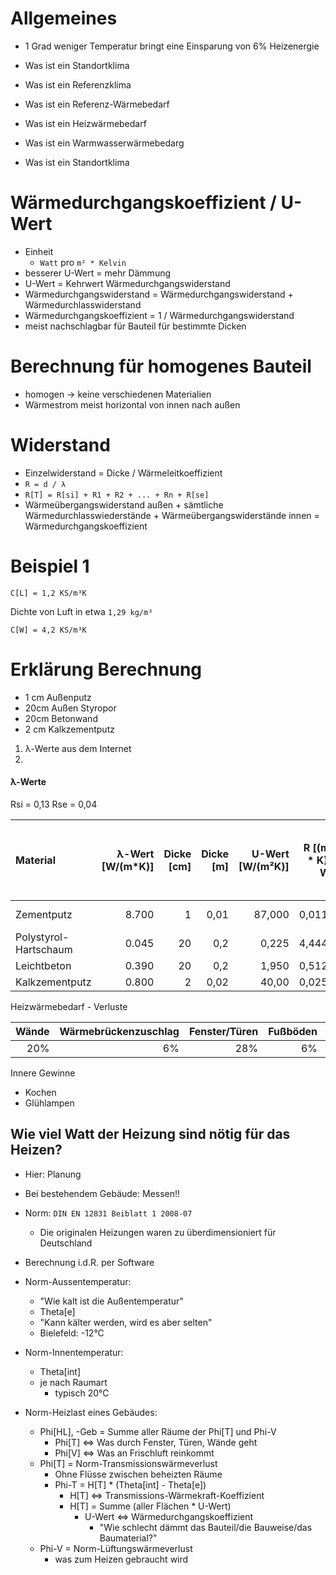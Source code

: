 Allgemeines
====

- 1 Grad weniger Temperatur bringt eine Einsparung von 6% Heizenergie


- Was ist ein Standortklima
- Was ist ein Referenzklima
- Was ist ein Referenz-Wärmebedarf
- Was ist ein Heizwärmebedarf
- Was ist ein Warmwasserwärmebedarg
- Was ist ein Standortklima


Wärmedurchgangskoeffizient / U-Wert
====


- Einheit
    - ``Watt`` pro ``m² * Kelvin``
- besserer U-Wert = mehr Dämmung
- U-Wert = Kehrwert Wärmedurchgangswiderstand
- Wärmedurchgangswiderstand = Wärmedurchgangswiderstand + Wärmedurchlasswiderstand
- Wärmedurchgangskoeffizient = 1 / Wärmedurchgangswiderstand
- meist nachschlagbar für Bauteil für bestimmte Dicken


Berechnung für homogenes Bauteil
====

- homogen -> keine verschiedenen Materialien
- Wärmestrom meist horizontal von innen nach außen


Widerstand
====

- Einzelwiderstand = Dicke / Wärmeleitkoeffizient
- ``R = d / λ ``
- ``R[T] = R[si] + R1 + R2 + ... + Rn + R[se]``
- Wärmeübergangswiderstand außen + sämtliche Wärmedurchlasswiederstände + Wärmeübergangswiderstände innen = Wärmedurchgangskoeffizient


Beispiel 1
====

``C[L] = 1,2 KS/m³K``

Dichte von Luft in etwa ``1,29 kg/m³``

``C[W] = 4,2 KS/m³K``



Erklärung Berechnung
====

- 1 cm Außenputz
- 20cm Außen Styropor
- 20cm Betonwand
- 2 cm Kalkzementputz


1. λ-Werte aus dem Internet
2. 


#### λ-Werte

Rsi = 0,13
Rse = 0,04

| Material              | λ-Wert [W/(m*K)] | Dicke [cm] | Dicke [m] | U-Wert [W/(m²K)] | R [(m² * K) / W] | Rsi und Rse [(m² * K) / W] | R gesamt [(m² * K) / W] | U-Wert gesamt [W/(m² * K)] |
|:----------------------|-----------------:|-----------:|----------:|-----------------:|-----------------:|---------------------------:|------------------------:|---------------------------:|
| Zementputz            |            8.700 |          1 |      0,01 |           87,000 |           0,0115 |                  Rsi: 0,13 |                  5,1638 |                     0,1937 |
| Polystyrol-Hartschaum |            0.045 |         20 |       0,2 |            0,225 |           4,4444 |                  Rse: 0,04 |                         |                            |
| Leichtbeton           |            0.390 |         20 |       0,2 |            1,950 |           0,5128 |                            |                         |                            |
| Kalkzementputz        |            0.800 |          2 |      0,02 |            40,00 |           0,0250 |                            |                         |                            |


Heizwärmebedarf - Verluste

| Wände | Wärmebrückenzuschlag | Fenster/Türen | Fußböden | Dach | Lüftung |
|------:|---------------------:|--------------:|---------:|-----:|--------:|
|   20% |                   6% |           28% |       6% |   8% |     32% |

Innere Gewinne
- Kochen
- Glühlampen


Wie viel Watt der Heizung sind nötig für das Heizen?
----

- Hier: Planung
- Bei bestehendem Gebäude: Messen!!
- Norm: ``DIN EN 12831 Beiblatt 1 2008-07``
    - Die originalen Heizungen waren zu überdimensioniert für Deutschland
- Berechnung i.d.R. per Software


- Norm-Aussentemperatur:
    - "Wie kalt ist die Außentemperatur"
    - Theta[e]
    - "Kann kälter werden, wird es aber selten"
    - Bielefeld: -12°C
- Norm-Innentemperatur:
    - Theta[int]
    - je nach Raumart
        - typisch 20°C
- Norm-Heizlast eines Gebäudes:
    - Phi[HL], -Geb = Summe aller Räume der Phi[T] und Phi-V
        - Phi[T] <=> Was durch Fenster, Türen, Wände geht
        - Phi[V] <=> Was an Frischluft reinkommt
    - Phi[T] = Norm-Transmissionswärmeverlust
        - Ohne Flüsse zwischen beheizten Räume
        - Phi-T = H[T] * (Theta[int] - Theta[e])
            - H[T] <=> Transmissions-Wärmekraft-Koeffizient
            - H[T] = Summe (aller Flächen * U-Wert)
                - U-Wert <=> Wärmedurchgangskoeffizient
                    - "Wie schlecht dämmt das Bauteil/die Bauweise/das Baumaterial?"
    - Phi-V = Norm-Lüftungswärmeverlust
        - was zum Heizen gebraucht wird